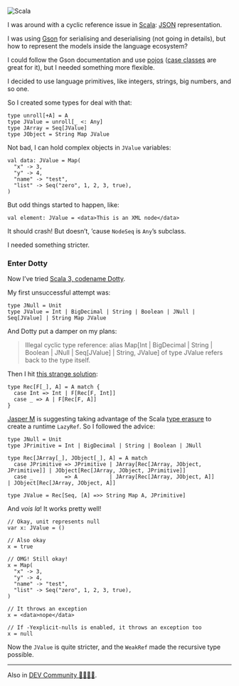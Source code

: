 ![Scala](//cacilhas.info/img/scala.png)

I was around with a cyclic reference issue in [Scala](https://www.scala-lang.org/): [JSON](https://www.json.org/) representation.

I was using [Gson](https://github.com/google/gson) for serialising and deserialising (not going in details), but how to represent the models inside the language ecosystem?

I could follow the Gson documentation and use [pojos](https://pt.wikipedia.org/wiki/Plain_Old_Java_Objects) ([case classes](https://docs.scala-lang.org/tour/case-classes.html) are great for it), but I needed something more flexible.

I decided to use language primitives, like integers, strings, big numbers, and so one.

So I created some types for deal with that:

    type unroll[+A] = A
    type JValue = unroll[_ <: Any]
    type JArray = Seq[JValue]
    type JObject = String Map JValue

Not bad, I can hold complex objects in `JValue` variables:

    val data: JValue = Map(
      "x" -> 3,
      "y" -> 4,
      "name" -> "test",
      "list" -> Seq("zero", 1, 2, 3, true),
    )

But odd things started to happen, like:

    val element: JValue = <data>This is an XML node</data>

It should crash! But doesn’t, ’cause `NodeSeq` is `Any`’s subclass.

I needed something stricter.

### Enter Dotty

Now I’ve tried [Scala 3, codename Dotty](https://dotty.epfl.ch/).

My first unsuccessful attempt was:

    type JNull = Unit
    type JValue = Int | BigDecimal | String | Boolean | JNull | Seq[JValue] | String Map JValue

And Dotty put a damper on my plans:

> Illegal cyclic type reference: alias Map\[Int | BigDecimal | String | Boolean | JNull | Seq\[JValue\] | String, JValue\] of type JValue refers back to the type itself.

Then I hit [this strange solution](https://users.scala-lang.org/t/defining-a-type-in-a-recursive-way-in-dotty/6798/8):

    type Rec[F[_], A] = A match {
      case Int => Int | F[Rec[F, Int]]
      case _ => A | F[Rec[F, A]]
    }

[Jasper M](https://users.scala-lang.org/u/jasper-m) is suggesting taking advantage of the Scala [type erasure](https://medium.com/@sinisalouc/overcoming-type-erasure-in-scala-8f2422070d20) to create a runtime `LazyRef`. So I followed the advice:

    type JNull = Unit
    type JPrimitive = Int | BigDecimal | String | Boolean | JNull
    
    type Rec[JArray[_], JObject[_], A] = A match
      case JPrimitive => JPrimitive | JArray[Rec[JArray, JObject, JPrimitive]] | JObject[Rec[JArray, JObject, JPrimitive]]
      case _          => A          | JArray[Rec[JArray, JObject, A]]          | JObject[Rec[JArray, JObject, A]]
    
    type JValue = Rec[Seq, [A] =>> String Map A, JPrimitive]

And _vois la_! It works pretty well!

    // Okay, unit represents null
    var x: JValue = ()
    
    // Also okay
    x = true
    
    // OMG! Still okay!
    x = Map(
      "x" -> 3,
      "y" -> 4,
      "name" -> "test",
      "list" -> Seq("zero", 1, 2, 3, true),
    )
    
    // It throws an exception
    x = <data>nope</data>
    
    // If -Yexplicit-nulls is enabled, it throws an exception too
    x = null

Now the `JValue` is quite stricter, and the `WeakRef` made the recursive type possible.

* * *

Also in [DEV Community 👩‍💻👨‍💻](https://dev.to/cacilhas/recursive-types-32je).